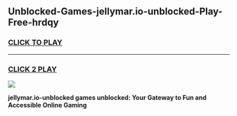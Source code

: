 
## Unblocked-Games-jellymar.io-unblocked-Play-Free-hrdqy
<h3>
<a href="https://premium76.site?title=jellymar.io-unblocked&ref=20M">CLICK TO PLAY</a></h3>
<hr>

<h3>
<a href="https://premium76.site?title=jellymar.io-unblocked&ref=20M">CLICK 2 PLAY</a>
  
</h3>

<a href="https://premium76.site?title=jellymar.io-unblocked&ref=19M"><img src="https://clearcache.store/games.png"></a>


**jellymar.io-unblocked games unblocked: Your Gateway to Fun and Accessible Online Gaming**
